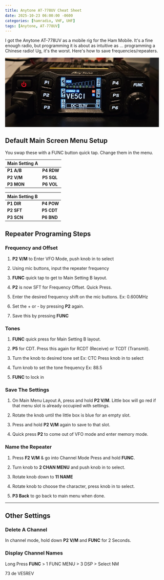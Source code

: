 ```yaml
---
title: Anytone AT-778UV Cheat Sheet
date: 2025-10-23 06:00:00 -0600
categories: [hamradio, VHF, UHF]
tags: [Anytone, AT-778UV]
---
```


I got the Anytone AT-778UV as a mobile rig for the Ham Mobile. It's a fine enough radio, but programming it is about as intuitive as ... programming a Chinese radio! Ug, it's the worst. Here's how to save frequencies/repeaters.

![TLT](/assets/AT778UV/AT778UV.webp)

## Default Main Screen Menu Setup

You swap these with a FUNC button quick tap. Change them in the menu.

| Main Setting A | |
|----------------|-|
| **P1 A/B** | **P4 RDW** |
| **P2 V/M** | **P5 SQL** |
| **P3 MON** | **P6 VOL** |

| Main Setting B | |
|----------------|-|
| **P1 DIR** | **P4 POW** |
| **P2 SFT** | **P5 CDT** |
| **P3 SCN** | **P6 BND** |

## Repeater Programing Steps

### Frequency and Offset

1) **P2 V/M** to Enter VFO Mode, push knob in to select

2) Using mic buttons, input the repeater frequency

3) **FUNC** quick tap to get to Main Setting B layout. 

4) **P2** is now SFT for Frequency Offset. Quick Press.

5) Enter the desired frequency shift on the mic buttons. Ex: 0.600MHz

6) Set the + or - by pressing **P2** again.

7) Save this by pressing **FUNC**

### Tones

1) **FUNC** quick press for Main Setting B layout.

2) **P5** for CDT. Press this again for RCDT (Receive) or TCDT (Transmit).

3) Turn the knob to desired tone set Ex: CTC Press knob in to select

4) Turn knob to set the tone frequency Ex: 88.5

5) **FUNC** to lock in

### Save The Settings

1) On Main Menu Layout A, press and hold **P2 V/M**. Little box will go red if that menu slot is already occupied with settings.

2) Rotate the knob until the little box is blue for an empty slot.

3) Press and hold **P2 V/M** again to save to that slot.

4) Quick press **P2** to come out of VFO mode and enter memory mode.

### Name the Repeater

1) Press **F2 V/M** & go into Channel Mode Press and hold **FUNC**.

2) Turn knob to **2 CHAN MENU** and push knob in to select.

3) Rotate knob down to **11 NAME**

4) Rotate knob to choose the character, press knob in to select.

5) **P3 Back** to go back to main menu when done.

-----

## Other Settings

### Delete A Channel

In channel mode, hold down **P2 V/M** and **FUNC** for 2 Seconds. 

### Display Channel Names

Long Press **FUNC** > 1 FUNC MENU > 3 DSP > Select NM 


73 de VE5REV



